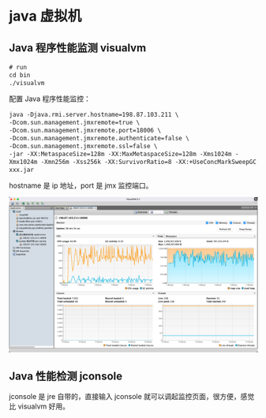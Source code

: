 # java 虚拟机



## Java 程序性能监测 visualvm

```shell
# run
cd bin
./visualvm
```



配置 Java 程序性能监控：

```shell
java -Djava.rmi.server.hostname=198.87.103.211 \
-Dcom.sun.management.jmxremote=true \
-Dcom.sun.management.jmxremote.port=18006 \
-Dcom.sun.management.jmxremote.authenticate=false \
-Dcom.sun.management.jmxremote.ssl=false \
-jar -XX:MetaspaceSize=128m -XX:MaxMetaspaceSize=128m -Xms1024m -Xmx1024m -Xmn256m -Xss256k -XX:SurvivorRatio=8 -XX:+UseConcMarkSweepGC xxx.jar
```

hostname 是 ip 地址，port 是 jmx 监控端口。



![image-20220224200621658](assets/image-20220224200621658.png)



## Java 性能检测 jconsole

jconsole 是 jre 自带的，直接输入 jconsole 就可以调起监控页面，很方便，感觉比 visualvm 好用。